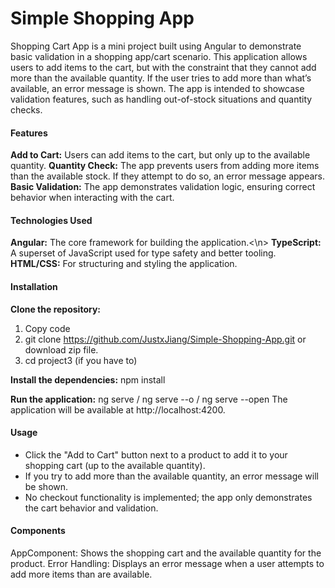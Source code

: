 <h1>Simple Shopping App</h1>

Shopping Cart App is a mini project built using Angular to demonstrate basic validation in a shopping app/cart scenario. This application allows users to add items to the cart, but with the constraint that they cannot add more than the available quantity. If the user tries to add more than what’s available, an error message is shown. The app is intended to showcase validation features, such as handling out-of-stock situations and quantity checks.


<h4>Features</h4>

<b>Add to Cart:</b> Users can add items to the cart, but only up to the available quantity.
<b>Quantity Check:</b> The app prevents users from adding more items than the available stock. If they attempt to do so, an error message appears.
<b>Basic Validation:</b> The app demonstrates validation logic, ensuring correct behavior when interacting with the cart.


<h4>Technologies Used</h4>

<b>Angular:</b> The core framework for building the application.<\n>
<b>TypeScript:</b> A superset of JavaScript used for type safety and better tooling.
<b>HTML/CSS:</b> For structuring and styling the application.


<h4>Installation</h4>

<b>Clone the repository:</b>
1. Copy code
2. git clone https://github.com/JustxJiang/Simple-Shopping-App.git   or download zip file.
3. cd project3 (if you have to)

<b>Install the dependencies:</b>
npm install

<b>Run the application:</b>
ng serve / ng serve --o / ng serve --open
The application will be available at http://localhost:4200.


<h4>Usage</h4>

- Click the "Add to Cart" button next to a product to add it to your shopping cart (up to the available quantity).
- If you try to add more than the available quantity, an error message will be shown.
- No checkout functionality is implemented; the app only demonstrates the cart behavior and validation.


<h4>Components</h4>

AppComponent: Shows the shopping cart and the available quantity for the product.
Error Handling: Displays an error message when a user attempts to add more items than are available.
